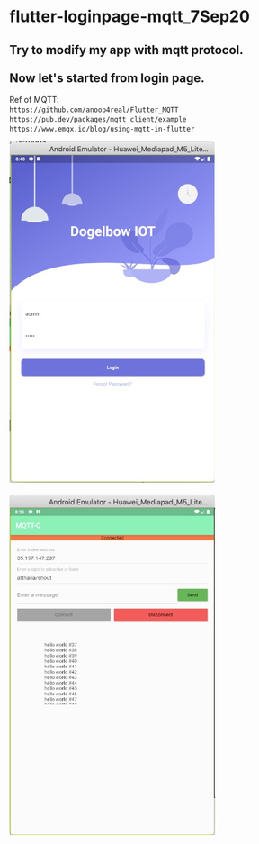 # flutter-loginpage-mqtt_7Sep20
Try to modify my app with mqtt protocol.<br><br>
Now let's started from login page.<br>
---
Ref of MQTT:<br>
`https://github.com/anoop4real/Flutter_MQTT`<br>
`https://pub.dev/packages/mqtt_client/example`<br>
`https://www.emqx.io/blog/using-mqtt-in-flutter`<br>

![alt text](https://github.com/atthana/flutter-loginpage-mqtt_7Sep20/blob/dev-mqtt/readme_photo/login.jpg?raw=true)<br><br>
![alt text](https://github.com/atthana/flutter-loginpage-mqtt_7Sep20/blob/dev-mqtt/readme_photo/mqtt.jpg?raw=true)